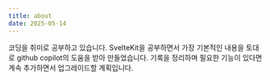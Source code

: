 ```yaml
---
title: about
date: 2025-05-14
---
```


코딩을 취미로 공부하고 있습니다. SvelteKit을 공부하면서 가장 기본적인 내용을 토대로 github copilot의 도움을 받아 만들었습니다. 기록을 정리하며 필요한 기능이 있다면 계속 추가하면서 업그레이드할 계획입니다.
